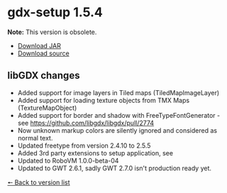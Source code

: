 # gdx-setup 1.5.4

**Note:** This version is obsolete.

* [Download JAR](https://github.com/JavaCakeGames/gdx-setup-archive/raw/main/gdx-setup_1.5.4.jar)
* [Download source](https://github.com/JavaCakeGames/gdx-setup-archive/raw/main/sources/gdx-setup_1.5.4.zip)

## libGDX changes

- Added support for image layers in Tiled maps (TiledMapImageLayer)
- Added support for loading texture objects from TMX Maps (TextureMapObject)
- Added support for border and shadow with FreeTypeFontGenerator - see https://github.com/libgdx/libgdx/pull/2774
- Now unknown markup colors are silently ignored and considered as normal text.
- Updated freetype from version 2.4.10 to 2.5.5
- Added 3rd party extensions to setup application, see 
- Updated to RoboVM 1.0.0-beta-04
- Updated to GWT 2.6.1, sadly GWT 2.7.0 isn't production ready yet.

[🠔 Back to version list](https://javacakegames.github.io/gdx-setup-archive/)
